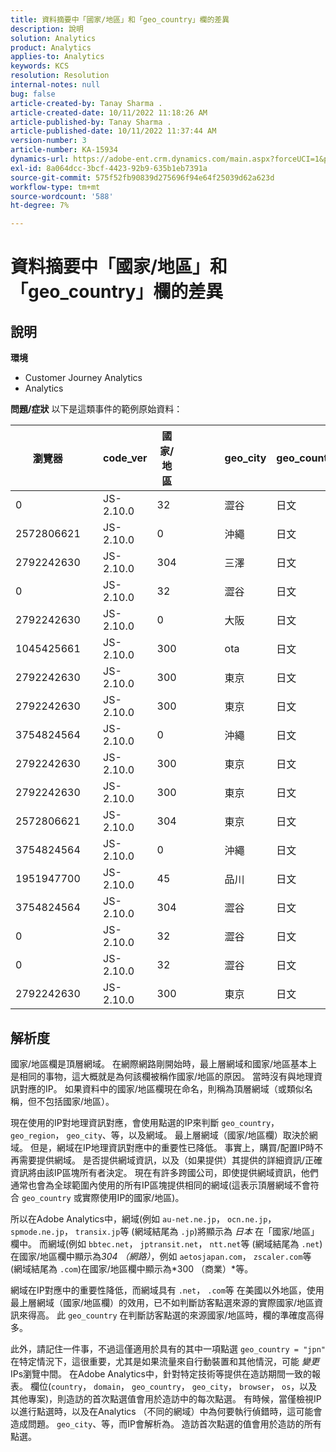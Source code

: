 ```yaml
---
title: 資料摘要中「國家/地區」和「geo_country」欄的差異
description: 說明
solution: Analytics
product: Analytics
applies-to: Analytics
keywords: KCS
resolution: Resolution
internal-notes: null
bug: false
article-created-by: Tanay Sharma .
article-created-date: 10/11/2022 11:18:26 AM
article-published-by: Tanay Sharma .
article-published-date: 10/11/2022 11:37:44 AM
version-number: 3
article-number: KA-15934
dynamics-url: https://adobe-ent.crm.dynamics.com/main.aspx?forceUCI=1&pagetype=entityrecord&etn=knowledgearticle&id=49eac867-5649-ed11-bba2-0022480868ff
exl-id: 8a064dcc-3bcf-4423-92b9-635b1eb7391a
source-git-commit: 575f52fb90839d275696f94e64f25039d62a623d
workflow-type: tm+mt
source-wordcount: '588'
ht-degree: 7%

---
```


# 資料摘要中「國家/地區」和「geo_country」欄的差異

## 說明

<b>環境</b>
- Customer Journey Analytics
- Analytics



<b>問題/症狀</b>
以下是這類事件的範例原始資料：


| 瀏覽器 |   | code_ver | 國家/地區 |   |   |   | geo_city | geo_country |   |   |   |   |
| --- | --- | --- | --- | --- | --- | --- | --- | --- | --- | --- | --- | --- |
| 0 |   | JS-2.10.0 | 32 |   |   |   | 澀谷 | 日文 |   |   |   |   |
| 2572806621 |   | JS-2.10.0 | 0 |   |   |   | 沖繩 | 日文 |   |   |   |   |
| 2792242630 |   | JS-2.10.0 | 304 |   |   |   | 三澤 | 日文 |   |   |   |   |
| 0 |   | JS-2.10.0 | 32 |   |   |   | 澀谷 | 日文 |   |   |   |   |
| 2792242630 |   | JS-2.10.0 | 0 |   |   |   | 大阪 | 日文 |   |   |   |   |
| 1045425661 |   | JS-2.10.0 | 300 |   |   |   | ota | 日文 |   |   |   |   |
| 2792242630 |   | JS-2.10.0 | 300 |   |   |   | 東京 | 日文 |   |   |   |   |
| 2792242630 |   | JS-2.10.0 | 300 |   |   |   | 東京 | 日文 |   |   |   |   |
| 3754824564 |   | JS-2.10.0 | 0 |   |   |   | 沖繩 | 日文 |   |   |   |   |
| 2792242630 |   | JS-2.10.0 | 300 |   |   |   | 東京 | 日文 |   |   |   |   |
| 2792242630 |   | JS-2.10.0 | 300 |   |   |   | 東京 | 日文 |   |   |   |   |
| 2572806621 |   | JS-2.10.0 | 304 |   |   |   | 東京 | 日文 |   |   |   |   |
| 3754824564 |   | JS-2.10.0 | 0 |   |   |   | 沖繩 | 日文 |   |   |   |   |
| 1951947700 |   | JS-2.10.0 | 45 |   |   |   | 品川 | 日文 |   |   |   |   |
| 3754824564 |   | JS-2.10.0 | 304 |   |   |   | 澀谷 | 日文 |   |   |   |   |
| 0 |   | JS-2.10.0 | 32 |   |   |   | 澀谷 | 日文 |   |   |   |   |
| 0 |   | JS-2.10.0 | 32 |   |   |   | 澀谷 | 日文 |   |   |   |   |
| 2792242630 |   | JS-2.10.0 | 300 |   |   |   | 東京 | 日文 |   |   |   |   |





## 解析度


國家/地區欄是頂層網域。 在網際網路剛開始時，最上層網域和國家/地區基本上是相同的事物，這大概就是為何該欄被稱作國家/地區的原因。 當時沒有與地理資訊對應的IP。 如果資料中的國家/地區欄現在命名，則稱為頂層網域（或類似名稱，但不包括國家/地區）。

現在使用的IP對地理資訊對應，會使用點選的IP來判斷 `geo_country`， `geo_region`， `geo_city`、等，以及網域。 最上層網域（國家/地區欄）取決於網域。 但是，網域在IP地理資訊對應中的重要性已降低。
事實上，購買/配置IP時不再需要提供網域。 是否提供網域資訊，以及（如果提供）其提供的詳細資訊/正確資訊將由該IP區塊所有者決定。 現在有許多跨國公司，即使提供網域資訊，他們通常也會為全球範圍內使用的所有IP區塊提供相同的網域(這表示頂層網域不會符合 `geo_country` 或實際使用IP的國家/地區)。

所以在Adobe Analytics中，網域(例如 `au-net.ne.jp`， `ocn.ne.jp`， `spmode.ne.jp`， `transix.jp`等 (網域結尾為 `.jp`)將顯示為 *日本* 在「國家/地區」欄中。 而網域(例如 `bbtec.net`， `jptransit.net`， `ntt.net`等 (網域結尾為 `.net`)在國家/地區欄中顯示為*304 （網路）*，例如 `aetosjapan.com`， `zscaler.com`等 (網域結尾為 `.com`)在國家/地區欄中顯示為*300 （商業）*等。

網域在IP對應中的重要性降低，而網域具有 `.net`， `.com`等 在美國以外地區，使用最上層網域（國家/地區欄）的效用，已不如判斷訪客點選來源的實際國家/地區資訊來得高。 此 `geo_country` 在判斷訪客點選的來源國家/地區時，欄的準確度高得多。

此外，請記住一件事，不過這僅適用於具有的其中一項點選 `geo_country = "jpn"` 在特定情況下，這很重要，尤其是如果流量來自行動裝置和其他情況，可能 *變更* IPs瀏覽中間。 在Adobe Analytics中，針對特定技術等提供在造訪期間一致的報表。 欄位(`country`， `domain`， `geo_country`， `geo_city`， `browser`， `os`，以及其他專案)，則造訪的首次點選值會用於造訪中的每次點選。 有時候，當僅檢視IP以進行點選時，以及在Analytics （不同的網域）中為何要執行偵錯時，這可能會造成問題。 `geo_city`、等，而IP會解析為。 造訪首次點選的值會用於造訪的所有點選。
